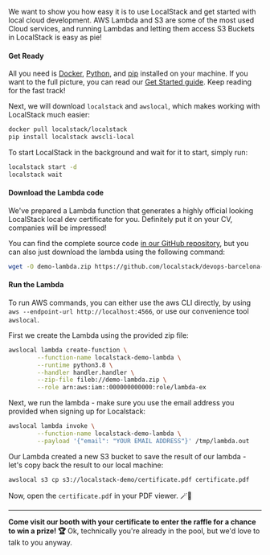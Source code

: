We want to show you how easy it is to use LocalStack and get started with local cloud development.
AWS Lambda and S3 are some of the most used Cloud services, and running Lambdas and letting them access S3 Buckets in LocalStack is easy as pie! 

#### Get Ready

All you need is [Docker](https://docs.docker.com/get-docker/), [Python](https://docs.python.org/3/using/index.html), and [pip](https://pip.pypa.io/en/stable/installation/) installed on your machine.
If you want to the full picture, you can read our [Get Started guide](https://docs.localstack.cloud/get-started/).
Keep reading for the fast track!

Next, we will download `localstack` and `awslocal`, which makes working with LocalStack much easier:

```bash
docker pull localstack/localstack
pip install localstack awscli-local
```

To start LocalStack in the background and wait for it to start, simply run:

```bash
localstack start -d
localstack wait
```

#### Download the Lambda code

We've prepared a Lambda function that generates a highly official looking LocalStack local dev certificate for you.
Definitely put it on your CV, companies will be impressed!

You can find the complete source code [in our GitHub repository](https://github.com/localstack/devops-barcelona-2022/tree/main/contest),
but you can also just download the lambda using the following command:

```bash
wget -O demo-lambda.zip https://github.com/localstack/devops-barcelona-2022/raw/main/contest/demo-lambda.zip
```

#### Run the Lambda

To run AWS commands, you can either use the aws CLI directly, by using `aws --endpoint-url http://localhost:4566`, or use our convenience tool `awslocal`.

First we create the Lambda using the provided zip file:
```bash
awslocal lambda create-function \
        --function-name localstack-demo-lambda \
        --runtime python3.8 \
        --handler handler.handler \
        --zip-file fileb://demo-lambda.zip \
        --role arn:aws:iam::000000000000:role/lambda-ex
```

Next, we run the lambda - make sure you use the email address you provided when signing up for Localstack:
```bash
awslocal lambda invoke \
        --function-name localstack-demo-lambda \
        --payload '{"email": "YOUR EMAIL ADDRESS"}' /tmp/lambda.out
```

Our Lambda created a new S3 bucket to save the result of our lambda - let's copy back the result to our local machine:
```bash
awslocal s3 cp s3://localstack-demo/certificate.pdf certificate.pdf
```

Now, open the `certificate.pdf` in your PDF viewer. 🪄📜

---

**Come visit our booth with your certificate to enter the raffle for a chance to win a prize! 🏆**
Ok, technically you're already in the pool, but we'd love to talk to you anyway.
